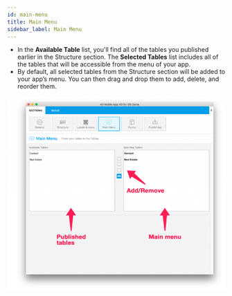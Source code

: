 ```yaml
---
id: main-menu
title: Main Menu
sidebar_label: Main Menu
---
```


* In the <b>Available Table</b> list, you'll find all of the tables you published earlier in the Structure section.
The <b>Selected Tables</b> list includes all of the tables that will be accessible from the menu of your app.
* By default, all selected tables from the Structure section will be added to your app’s menu. You can then drag and drop them to add, delete, and reorder them.

![alt-text](assets/project-editor/Main-menu-section-4D-for-iOS.png)
